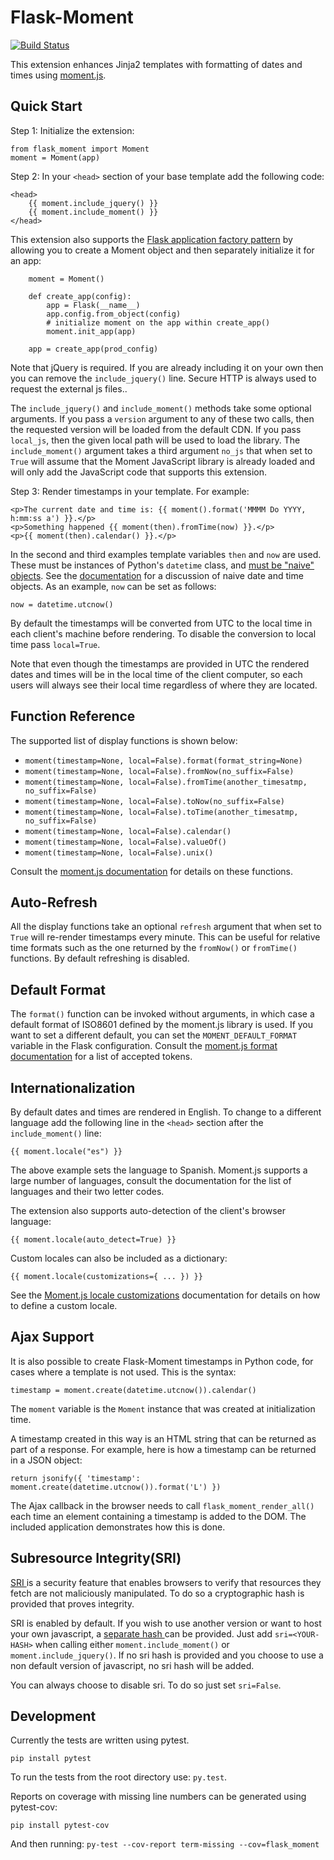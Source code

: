 Flask-Moment
============

[![Build Status](https://travis-ci.org/miguelgrinberg/Flask-Moment.svg?branch=master)](https://travis-ci.org/miguelgrinberg/Flask-Moment)

This extension enhances Jinja2 templates with formatting of dates and times using [moment.js](http://momentjs.com/).

Quick Start
-----------

Step 1: Initialize the extension:

    from flask_moment import Moment
    moment = Moment(app)

Step 2: In your `<head>` section of your base template add the following code:

    <head>
        {{ moment.include_jquery() }}
        {{ moment.include_moment() }}
    </head>

This extension also supports the [Flask application factory pattern](http://flask.pocoo.org/docs/latest/patterns/appfactories/) by allowing you to create a Moment object and then separately initialize it for an app:

        moment = Moment()

        def create_app(config):
            app = Flask(__name__)
            app.config.from_object(config)
            # initialize moment on the app within create_app()
            moment.init_app(app)

        app = create_app(prod_config)

Note that jQuery is required. If you are already including it on your own then you can remove the `include_jquery()` line. Secure HTTP is always used to request the external js files..

The `include_jquery()` and `include_moment()` methods take some optional arguments. If you pass a `version` argument to any of these two calls, then the requested version will be loaded from the default CDN. If you pass `local_js`, then the given local path will be used to load the library. The `include_moment()` argument takes a third argument `no_js` that when set to `True` will assume that the Moment JavaScript library is already loaded and will only add the JavaScript code that supports this extension.

Step 3: Render timestamps in your template. For example:

    <p>The current date and time is: {{ moment().format('MMMM Do YYYY, h:mm:ss a') }}.</p>
    <p>Something happened {{ moment(then).fromTime(now) }}.</p>
    <p>{{ moment(then).calendar() }}.</p>

In the second and third examples template variables `then` and `now` are used. These must be instances of Python's `datetime` class, and <u>must be "naive" objects</u>. See the [documentation](http://docs.python.org/2/library/datetime.html) for a discussion of naive date and time objects. As an example, `now` can be set as follows:

    now = datetime.utcnow()

By default the timestamps will be converted from UTC to the local time in each client's machine before rendering. To disable the conversion to local time pass `local=True`. 
    
Note that even though the timestamps are provided in UTC the rendered dates and times will be in the local time of the client computer, so each users will always see their local time regardless of where they are located.

Function Reference
------------------

The supported list of display functions is shown below:

- `moment(timestamp=None, local=False).format(format_string=None)`
- `moment(timestamp=None, local=False).fromNow(no_suffix=False)`
- `moment(timestamp=None, local=False).fromTime(another_timesatmp, no_suffix=False)`
- `moment(timestamp=None, local=False).toNow(no_suffix=False)`
- `moment(timestamp=None, local=False).toTime(another_timesatmp, no_suffix=False)`
- `moment(timestamp=None, local=False).calendar()`
- `moment(timestamp=None, local=False).valueOf()`
- `moment(timestamp=None, local=False).unix()`

Consult the [moment.js documentation](http://momentjs.com/) for details on these functions.

Auto-Refresh
------------

All the display functions take an optional `refresh` argument that when set to `True` will re-render timestamps every minute. This can be useful for relative time formats such as the one returned by the `fromNow()` or `fromTime()` functions. By default refreshing is disabled.

Default Format
--------------

The `format()` function can be invoked without arguments, in which case a default format of ISO8601 defined by the moment.js library is used. If you want to set a different default, you can set the `MOMENT_DEFAULT_FORMAT` variable in the Flask configuration. Consult the [moment.js format documentation](http://momentjs.com/docs/#/displaying/format/) for a list of accepted tokens.

Internationalization
--------------------

By default dates and times are rendered in English. To change to a different language add the following line in the `<head>` section after the `include_moment()` line:

    {{ moment.locale("es") }}
    
The above example sets the language to Spanish. Moment.js supports a large number of languages, consult the documentation for the list of languages and their two letter codes.

The extension also supports auto-detection of the client's browser language:

    {{ moment.locale(auto_detect=True) }}

Custom locales can also be included as a dictionary:

    {{ moment.locale(customizations={ ... }) }}

See the [Moment.js locale customizations](https://momentjs.com/docs/#/i18n/changing-locale/) documentation for details on how to define a custom locale.

Ajax Support
------------

It is also possible to create Flask-Moment timestamps in Python code, for cases where a template is not used. This is the syntax:

    timestamp = moment.create(datetime.utcnow()).calendar()

The `moment` variable is the `Moment` instance that was created at initialization time.

A timestamp created in this way is an HTML string that can be returned as part of a response. For example, here is how a timestamp can be returned in a JSON object:

    return jsonify({ 'timestamp': moment.create(datetime.utcnow()).format('L') })

The Ajax callback in the browser needs to call `flask_moment_render_all()` each time an element containing a timestamp is added to the DOM. The included application demonstrates how this is done.

Subresource Integrity(SRI)
-----------
[SRI ](https://developer.mozilla.org/en-US/docs/Web/Security/Subresource_Integrity) is a security feature that enables browsers to verify that resources they fetch are not maliciously manipulated. To do so a cryptographic hash is provided that proves integrity.

SRI is enabled by default. If you wish to use another version or want to host your own javascript, a [separate hash ](https://developer.mozilla.org/en-US/docs/Web/Security/Subresource_Integrity#Tools_for_generating_SRI_hashes) can be provided.
Just add `sri=<YOUR-HASH>` when calling either `moment.include_moment()` or `moment.include_jquery()`. If no sri hash is provided and you choose to use a non default version of javascript, no sri hash will be added.

You can always choose to disable sri. To do so just set `sri=False`.


Development
-----------

Currently the tests are written using pytest. 

    pip install pytest

To run the tests from the root directory use: `py.test`.

Reports on coverage with missing line numbers can be generated using pytest-cov:

    pip install pytest-cov

And then running: `py-test --cov-report term-missing --cov=flask_moment`
